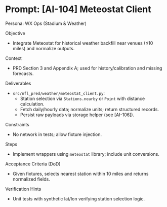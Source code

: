 # Prompt: [AI-104] Meteostat Client

Persona: WX Ops (Stadium & Weather)

Objective
- Integrate Meteostat for historical weather backfill near venues (≤10 miles) and normalize outputs.

Context
- PRD Section 3 and Appendix A; used for history/calibration and missing forecasts.

Deliverables
- `src/nfl_pred/weather/meteostat_client.py`:
  - Station selection via `Stations.nearby` or `Point` with distance calculation.
  - Fetch daily/hourly data; normalize units; return structured records.
  - Persist raw payloads via storage helper (see [AI-106]).

Constraints
- No network in tests; allow fixture injection.

Steps
- Implement wrappers using `meteostat` library; include unit conversions.

Acceptance Criteria (DoD)
- Given fixtures, selects nearest station within 10 miles and returns normalized fields.

Verification Hints
- Unit tests with synthetic lat/lon verifying station selection logic.

